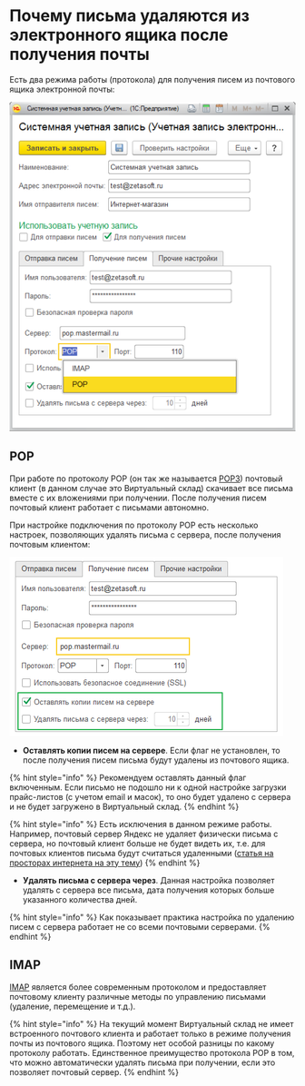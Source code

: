 # Почему письма удаляются из электронного ящика после получения почты

Есть два режима работы \(протокола\) для получения писем из почтового ящика электронной почты:

![](../.gitbook/assets/image%20%2835%29.png)

## POP

При работе по протоколу POP \(он так же называется [POP3](https://ru.wikipedia.org/wiki/POP3)\) почтовый клиент \(в данном случае это Виртуальный склад\) скачивает все письма вместе с их вложениями при получении. После получения писем почтовый клиент работает с письмами автономно.

При настройке подключения по протоколу POP есть несколько настроек, позволяющих удалять письма с сервера, после получения почтовым клиентом:

![](../.gitbook/assets/image%20%2850%29.png)

* **Оставлять копии писем на сервере**. Если флаг не установлен, то после получения писем письма будут удалены из почтового ящика.

{% hint style="info" %}
Рекомендуем оставлять данный флаг включенным. Если письмо не подошло ни к одной настройке загрузки прайс-листов \(с учетом email и масок\), то оно будет удалено с сервера и не будет загружено в Виртуальный склад.
{% endhint %}

{% hint style="info" %}
Есть исключения в данном режиме работы. Например, почтовый сервер Яндекс не удаляет физически письма с сервера, но почтовый клиент больше не будет видеть их, т.е. для почтовых клиентов письма будут считаться удаленными \([статья на просторах интернета на эту тему](https://roem.ru/09-09-2014/109256/pochemu-yandeks-izmenil-standart-raboty-pop3-i-ne-daet-udalyat-elektronnye-pisma-iz-klienta/)\)
{% endhint %}

* **Удалять письма с сервера через**. Данная настройка позволяет удалять с сервера все письма, дата получения которых больше указанного количества дней.

{% hint style="info" %}
Как показывает практика настройка по удалению писем с сервера работает не со всеми почтовыми серверами.
{% endhint %}



## IMAP

[IMAP](https://ru.wikipedia.org/wiki/IMAP) является более современным протоколом и предоставляет почтовому клиенту различные методы по управлению письмами \(удаление, перемещение и т.д.\).

{% hint style="info" %}
На текущий момент Виртуальный склад не имеет встроенного почтового клиента и работает только в режиме получения почты из почтового ящика. Поэтому нет особой разницы по какому протоколу работать. Единственное преимущество протокола POP в том, что можно автоматически удалять письма при получении, если это позволяет почтовый сервер.
{% endhint %}



